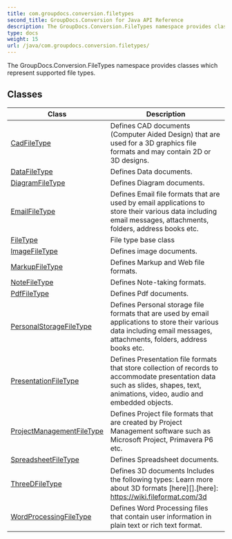 ```yaml
---
title: com.groupdocs.conversion.filetypes
second_title: GroupDocs.Conversion for Java API Reference
description: The GroupDocs.Conversion.FileTypes namespace provides classes which represent supported file types.
type: docs
weight: 15
url: /java/com.groupdocs.conversion.filetypes/
---
```


The GroupDocs.Conversion.FileTypes namespace provides classes which represent supported file types.


## Classes

| Class | Description |
| --- | --- |
| [CadFileType](../com.groupdocs.conversion.filetypes/cadfiletype) | Defines CAD documents (Computer Aided Design) that are used for a 3D graphics file formats and may contain 2D or 3D designs. |
| [DataFileType](../com.groupdocs.conversion.filetypes/datafiletype) | Defines Data documents. |
| [DiagramFileType](../com.groupdocs.conversion.filetypes/diagramfiletype) | Defines Diagram documents. |
| [EmailFileType](../com.groupdocs.conversion.filetypes/emailfiletype) | Defines Email file formats that are used by email applications to store their various data including email messages, attachments, folders, address books etc. |
| [FileType](../com.groupdocs.conversion.filetypes/filetype) | File type base class |
| [ImageFileType](../com.groupdocs.conversion.filetypes/imagefiletype) | Defines image documents. |
| [MarkupFileType](../com.groupdocs.conversion.filetypes/markupfiletype) | Defines Markup and Web file formats. |
| [NoteFileType](../com.groupdocs.conversion.filetypes/notefiletype) | Defines Note-taking formats. |
| [PdfFileType](../com.groupdocs.conversion.filetypes/pdffiletype) | Defines Pdf documents. |
| [PersonalStorageFileType](../com.groupdocs.conversion.filetypes/personalstoragefiletype) | Defines Personal storage file formats that are used by email applications to store their various data including email messages, attachments, folders, address books etc. |
| [PresentationFileType](../com.groupdocs.conversion.filetypes/presentationfiletype) | Defines Presentation file formats that store collection of records to accommodate presentation data such as slides, shapes, text, animations, video, audio and embedded objects. |
| [ProjectManagementFileType](../com.groupdocs.conversion.filetypes/projectmanagementfiletype) | Defines Project file formats that are created by Project Management software such as Microsoft Project, Primavera P6 etc. |
| [SpreadsheetFileType](../com.groupdocs.conversion.filetypes/spreadsheetfiletype) | Defines Spreadsheet documents. |
| [ThreeDFileType](../com.groupdocs.conversion.filetypes/threedfiletype) | Defines 3D documents Includes the following types:  Learn more about 3D formats [here][].[here]: https://wiki.fileformat.com/3d |
| [WordProcessingFileType](../com.groupdocs.conversion.filetypes/wordprocessingfiletype) | Defines Word Processing files that contain user information in plain text or rich text format. |
